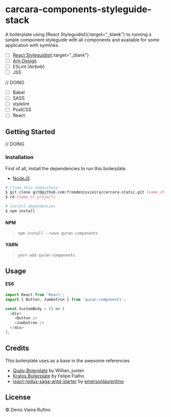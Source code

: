 # carcara-components-styleguide-stack

A boilerplate using [React Styleguidist]{:target="_blank"}  to running a simple component styleguide with all components and available for some application with symlinks.

- [ ] [React Styleguidist](https://react-styleguidist.js.org/){:target="_blank"} 
- [ ] [Ant-Design]()
- [ ] ESLint (Airbnb)
- [ ] JSS 

// DOING
- [ ] Babel
- [ ] SASS
- [ ] stylelint
- [ ] PostCSS
- [ ] React

## Getting Started

// DOING
### Installation

First of all, install the dependencies to run this boilerplate.

- [NodeJS](http://nodejs.org/)

```sh
# Clone this repository
$ git clone git@github.com:fromdenisvieira/carcara-static.git [name_of_project]
$ cd [name_of_project]

# install dependencies
$ npm install

```
#### NPM

> `npm install --save quran-components`

#### YARN

> `yarn add quran-components`

## Usage

#### ES6

```js 
import React from 'React';
import { Button, Jumbotron } from 'quran-components';

const CustomBody = () => (
  <div>
    <Button />
    <Jumbotron />
  </div>
);
```

## Credits

This boilerplate uses as a base in the awesome referencies
- [Qualy Boierplate](https://github.com/Qualy-org/qualy) by Willian_justen
- [Kratos Boilerplate](https://github.com/LFeh/kratos-boilerplate) by Felipe Fialho
- [react-redux-saga-antd-starter](https://github.com/emersonlaurentino/react-redux-saga-antd-starter) by [emersonlaurentino](https://github.com/emersonlaurentino)

## License

© Denis Vieira Rufino
